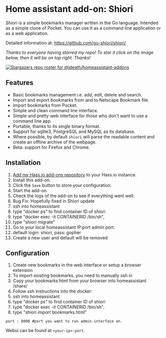 # Home assistant add-on: Shiori
 Shiori is a simple bookmarks manager written in the Go language. Intended as a simple clone of Pocket. You can use it as a command line application or as a web application. 
 
Detailed information at: https://github.com/go-shiori/shiori/ 

_Thanks to everyone having starred my repo! To star it click on the image below, then it will be on top right. Thanks!_

[![Stargazers repo roster for @jdeath/homeassistant-addons](https://reporoster.com/stars/jdeath/homeassistant-addons)](https://github.com/jdeath/homeassistant-addons/stargazers)

## Features

- Basic bookmarks management i.e. add, edit, delete and search.
- Import and export bookmarks from and to Netscape Bookmark file.
- Import bookmarks from Pocket.
- Simple and clean command line interface.
- Simple and pretty web interface for those who don't want to use a command line app.
- Portable, thanks to its single binary format.
- Support for sqlite3, PostgreSQL and MySQL as its database.
- Where possible, by default `shiori` will parse the readable content and create an offline archive of the webpage.
- Beta: support for Firefox and Chrome.


## Installation


1. [Add my Hass.io add-ons repository][repository] to your Hass.io instance.
1. Install this add-on.
1. Click the `Save` button to store your configuration.
1. Start the add-on.
1. Check the logs of the add-on to see if everything went well.
1. Bug Fix: Hopefully fixed in Shiori update
1. ssh into homeassistant
1. type "docker ps" to find container ID of shiori
1. type "docker exec -it CONTAINERID /bin/sh", 
1. type "shiori migrate"
1. Go to your local homeassistant IP:port admin port.
1. default login: shiori, pass: gopher
1. Create a new user and default will be removed

## Configuration
1. Create new bookmarks in the web interface or setup a browser extension
1. To import existing bookmarks, you need to manually ssh in
1. Copy your bookmarks.html from your browser into homeassistant /share/
1. Follow ssh instructions into the docker:
1. ssh into homeassistant
1. type "docker ps" to find container ID of shiori
1. type "docker exec -it CONTAINERID /bin/sh", 
1. type "shiori import bookmarks.html"
```
port : 8000 #port you want to run admin interface on.
```

Webui can be found at `<your-ip>:port`.

[repository]: https://github.com/jdeath/homeassistant-addons

